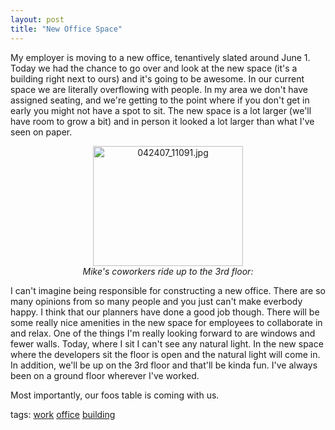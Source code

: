 ```yaml
---
layout: post
title: "New Office Space"
---
```


<p>My employer is moving to a new office, tenantively slated around June 1.  Today we had the chance to go over and look at the new space (it's a building right next to ours) and it's going to be awesome.  In our current space we are literally overflowing with people.  In my area we don't have assigned seating, and we're getting to the point where if you don't get in early you might not have a spot to sit.  The new space is a lot larger (we'll have room to grow a bit) and in person it looked a lot larger than what I've seen on paper.  </p>
  
<p style="text-align: center;"><a target="_blank" href="http://www.flickr.com/photos/kindohm/471386724/" title="Photo Sharing"><img border="0" src="http://farm1.static.flickr.com/201/471386724_64668e57bd_m.jpg" width="240" height="192" alt="042407_11091.jpg" /></a><br /><em>Mike's coworkers ride up to the 3rd floor:</em></p>
  
<p>I can't imagine being responsible for constructing a new office.  There are so many opinions from so many people and you just can't make everbody happy.  I think that our planners have done a good job though.  There will be some really nice amenities in the new space for employees to collaborate in and relax.  One of the things I'm really looking forward to are windows and fewer walls.  Today, where I sit I can't see any natural light.  In the new space where the developers sit the floor is open and the natural light will come in.  In addition, we'll be up on the 3rd floor and that'll be kinda fun.  I've always been on a ground floor wherever I've worked. </p>
  
<p>Most importantly, our foos table is coming with us.</p>
  
<p class="tags">tags: <a href="http://technorati.com/tag/work" target="_blank" rel="tag">work</a> <a href="http://technorati.com/tag/office" target="_blank" rel="tag">office</a> <a href="http://technorati.com/tag/building" target="_blank" rel="tag">building</a>  </p>
 
